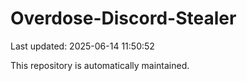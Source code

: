 # Overdose-Discord-Stealer

Last updated: 2025-06-14 11:50:52

This repository is automatically maintained.
